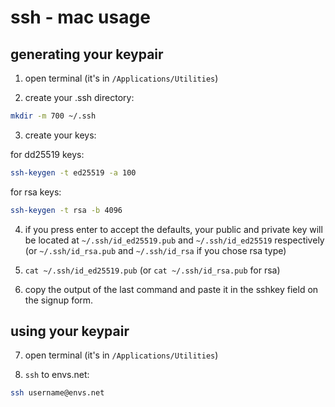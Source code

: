 # ssh - mac usage

## generating your keypair

1. open terminal (it's in `/Applications/Utilities`)

2. create your .ssh directory:

```bash
mkdir -m 700 ~/.ssh
```

3. create your keys:

for dd25519 keys:

```bash
ssh-keygen -t ed25519 -a 100
```

for rsa keys:

```bash
ssh-keygen -t rsa -b 4096
```

4. if you press enter to accept the defaults, your public and private key will
be located at `~/.ssh/id_ed25519.pub` and `~/.ssh/id_ed25519` respectively (or
`~/.ssh/id_rsa.pub` and `~/.ssh/id_rsa` if you chose rsa type)

5. `cat ~/.ssh/id_ed25519.pub` (or `cat ~/.ssh/id_rsa.pub` for rsa)

6. copy the output of the last command and paste it in the sshkey field on the signup form.

## using your keypair

7. open terminal (it's in `/Applications/Utilities`)

8. `ssh` to envs.net:

```bash
ssh username@envs.net
```

